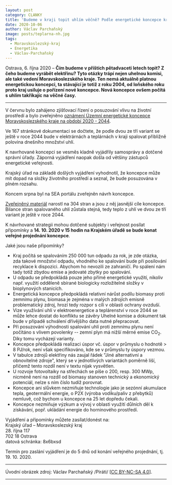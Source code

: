 ```yaml
---
layout: post
category: CLANKY
title: 'Budeme v kraji topit uhlím věčně? Podle energetické koncepce kraje minimálně další čtvrtstoletí'
date: 2020-10-06
author: Václav Parchaňský
image: posts/teplarna-nh.jpg
tags:
  - Moravskoslezský-kraj
  - Energetika
  - Václav-Parchaňský
---
```

Ostrava, 6. října 2020 – **Čím budeme v příštích pětadvaceti letech topit? Z čeho budeme vyrábět elektřinu? Tyto otázky trápí nejen uhelnou komisi, ale také vedení Moravskoslezského kraje. Ten nemá aktuálně platnou energetickou koncepci, ta stávající je totiž z roku 2004, od loňského roku proto kraj usiluje o pořízení nové koncepce. Nová koncepce ovšem počítá s uhlím takříkajíc na věčné časy.**

<hr/>

V červnu bylo zahájeno zjišťovací řízení o posuzování vlivu na životní prostředí a bylo zveřejněno [oznámení Územní energetické koncepce Moravskoslezského kraje na období 2020 - 2044](https://portal.cenia.cz/eiasea/download/U0VBX01TSzAyN0tfb3puYW1lbmlfNjA5ODc2ODIwOTczNzQ5MDg2Ni5wZGY/MSK027K_oznameni.pdf).

Ve 167 stránkové dokumentaci se dočtete, že podle dvou ze tří variant se ještě v roce 2044 bude v elektrárnách a teplárnách v kraji spalovat přibližně polovina dnešního množství uhlí.

K navrhované koncepci se vesměs kladně vyjádřily samosprávy a dotčené správní úřady. Záporná vyjádření naopak došla od většiny zástupců energetické veřejnosti.

Krajský úřad na základě došlých vyjádření vyhodnotil, že koncepce může mít dopad na složky životního prostředí a seznal, že bude posuzována v plném rozsahu.

Koncem srpna byl na SEA portálu zveřejněn návrh koncepce.

[Zveřejněný materiál](https://portal.cenia.cz/eiasea/download/U0VBX01TSzAyN0tfbmF2cmhfODUxMTc0MjIyMDkzNjkxNjgyMC5wZGY/MSK027K_navrh.pdf) narostl na 304 stran a jsou z něj jasnější cíle koncepce. Bilance stran spalovaného uhlí zůstala stejná, tedy teplo z uhlí ve dvou ze tří variant je ještě v roce 2044.

K návrhované strategii mohou dotčené subjekty i veřejnost posílat připomínky a **14. 10. 2020 v 15 hodin na Krajském úřadě se bude konat veřejné projednání koncepce**.

Jaké jsou naše připomínky?
* Kraj počítá se spalováním 250 000 tun odpadu za rok, je zde otázka, zda takové množství odpadu, vhodného ke spalování bude při posilování recyklace k dispozici. Abychom ho nevozili ze zahraničí. Po spálení nám tady totiž zbydou emise a jedovaté zbytky po spalování.
* U odpadu se předpokládá pouze jeho přímé energetické využití, nikoliv např. využití odděleně sbírané biologicky rozložitelné složky v bioplynových stanicích.
* Energetická koncepce předpokládá relativní nárůst podílu biomasy proti zemnímu plynu, biomasa je zejména v malých zdrojích emisně problematický zdroj, hrozí tedy rozpor s cíli v oblasti ochrany ovzduší.
* Vize využívání uhlí v elektroenergetice a teplárenství v roce 2044 se může lehce dostat do konfliktu se závěry Uhelné komise a dokument tak bude v případě schválení dřívějšího data nutné přepracovat.
* Při posuzování výhodnosti spalování uhlí proti zemnímu plynu není počítáno s vlivem povolenky -- zemní plyn má nižší měrné emise CO<sub>2</sub>. Díky tomu vycházejí varianty.
* Koncepce předpokládá realizaci úspor vč. úspor v průmyslu o hodnotě > 8 PJ/rok, není však specifikováno, kde se v průmyslu ty úspory vezmou.
* V tabulce zdrojů elektřiny nás zaujal řádek "Jiné alternativní a obnovitelné zdroje", který se v jednotlivých variantách poměrně liší, přičemž tento rozdíl není v textu nijak vysvětlen.
* U rozvoje fotovoltaiky na střechách se píše o 200, resp. 300 MWp, nicméně není na rozdíl od biomasy stanoven technický a ekonomický potenciál, nelze s ním číslo tudíž porovnat.
* Koncepce ani slůvkem nezmiňuje technologie jako je sezónní akumulace tepla, geotermální energie, o P2X (výroba vodíku/paliv z přebytků) nemluvě, což bychom u koncepce na 25 let dopředu čekali.
* Koncepce nezmiňuje výzkum a vývoj v oblasti využití důlních děl k získávání, popř. ukládání energie do horninového prostředí.


Vyjádření a připomínky můžete zasílat/donést na:  
Krajský úřad – Moravskoslezský kraj  
28\. října 117  
702 18 Ostrava  
datová schránka: 8x6bxsd

Termín pro zaslání vyjádření je do 5 dnů od konání veřejného projednání, tj. 19. 10. 2020.

---

Úvodní obrázek zdroj: Václav Parchaňský /Piráti/ \[[CC BY-NC-SA 4.0](https://creativecommons.org/licenses/by-nc-sa/4.0/deed.cs)\].

- - -
